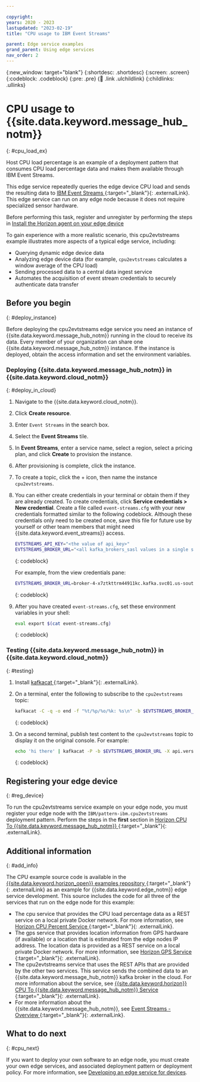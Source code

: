 ```yaml
---

copyright:
years: 2020 - 2023
lastupdated: "2023-02-19"
title: "CPU usage to IBM Event Streams"

parent: Edge service examples
grand_parent: Using edge services
nav_order: 2
---
```


{:new_window: target="blank"}
{:shortdesc: .shortdesc}
{:screen: .screen}
{:codeblock: .codeblock}
{:pre: .pre}
{:child: .link .ulchildlink}
{:childlinks: .ullinks}

# CPU usage to {{site.data.keyword.message_hub_notm}}
{: #cpu_load_ex}

Host CPU load percentage is an example of a deployment pattern that consumes CPU load percentage data and makes them available through IBM Event Streams.

This edge service repeatedly queries the edge device CPU load and sends the resulting data to [IBM Event Streams ](https://www.ibm.com/cloud/event-streams){:target="_blank"}{: .externalLink}. This edge service can run on any edge node because it does not require specialized sensor hardware.

Before performing this task, register and unregister by performing the steps in [Install the Horizon agent on your edge device](../installing/registration.md)

To gain experience with a more realistic scenario, this cpu2evtstreams example illustrates more aspects of a typical edge service, including:

* Querying dynamic edge device data
* Analyzing edge device data (for example, `cpu2evtstreams` calculates a window average of the CPU load)
* Sending processed data to a central data ingest service
* Automates the acquisition of event stream credentials to securely authenticate data transfer

## Before you begin
{: #deploy_instance}

Before deploying the cpu2evtstreams edge service you need an instance of {{site.data.keyword.message_hub_notm}} running in the cloud to receive its data. Every member of your organization can share one {{site.data.keyword.message_hub_notm}} instance. If the instance is deployed, obtain the access information and set the
environment variables.

### Deploying {{site.data.keyword.message_hub_notm}} in {{site.data.keyword.cloud_notm}}
{: #deploy_in_cloud}

1. Navigate to the {{site.data.keyword.cloud_notm}}.
2. Click **Create resource**.
3. Enter `Event Streams` in the search box.
4. Select the **Event Streams** tile.
5. In **Event Streams**, enter a service name, select a region, select a pricing plan, and click **Create** to provision the instance.
6. After provisioning is complete, click the instance.
7. To create a topic, click the + icon, then name the instance `cpu2evtstreams`.
8. You can either create credentials in your terminal or obtain them if they are already created. To create credentials, click **Service credentials > New credential**. Create a file called `event-streams.cfg` with your new credentials formatted similar to the following codeblock. Although these credentials only need to be created once, save this file for future use by yourself or other team members that might need {{site.data.keyword.event_streams}} access.

   ```bash
   EVTSTREAMS_API_KEY="<the value of api_key>"
   EVTSTREAMS_BROKER_URL="<all kafka_brokers_sasl values in a single string, separated by commas>"
   ```
   {: codeblock}

   For example, from the view credentials pane:

   ```bash
   EVTSTREAMS_BROKER_URL=broker-4-x7ztkttrm44911kc.kafka.svc01.us-south.eventstreams.cloud.ibm.com:9093,broker-3-  x7ztkttrm44911kc.kafka.svc01.us-south.eventstreams.cloud.ibm.com:9093,broker-2-x7ztkttrm44911kc.kafka.svc01.us-south.eventstreams.cloud.ibm.com:9093,broker-0-x7ztkttrm44911kc.kafka.svc01.us-south.eventstreams.cloud.ibm.com:9093,broker-1-x7ztkttrm44911kc.kafka.svc01.us-south.eventstreams.cloud.ibm.com:9093,broker-5-x7ztkttrm44911kc.kafka.svc01.us-south.eventstreams.cloud.ibm.com:9093
   ```
   {: codeblock}

9. After you have created `event-streams.cfg`, set these environment variables in your shell:

   ```bash
   eval export $(cat event-streams.cfg)
   ```
   {: codeblock}

### Testing {{site.data.keyword.message_hub_notm}} in {{site.data.keyword.cloud_notm}}
{: #testing}

1. Install [kafkacat ](https://github.com/edenhill/kcat#install){:target="_blank"}{: .externalLink}.

2. On a terminal, enter the following to subscribe to the `cpu2evtstreams` topic:

   ```bash
   kafkacat -C -q -o end -f "%t/%p/%o/%k: %s\n" -b $EVTSTREAMS_BROKER_URL -X api.version.request=true -X security.protocol=sasl_ssl -X sasl.mechanisms=PLAIN -X sasl.username=token -X sasl.password=$EVTSTREAMS_API_KEY -t cpu2evtstreams
   ```
   {: codeblock}

3. On a second terminal, publish test content to the `cpu2evtstreams` topic to display it on the original console. For example:

   ```bash
   echo 'hi there' | kafkacat -P -b $EVTSTREAMS_BROKER_URL -X api.version.request=true -X security.protocol=sasl_ssl -X sasl.mechanisms=PLAIN -X sasl.username=token -X sasl.password=$EVTSTREAMS_API_KEY -t cpu2evtstreams
   ```
   {: codeblock}

## Registering your edge device
{: #reg_device}

To run the cpu2evtstreams service example on your edge node, you must register your edge node with the `IBM/pattern-ibm.cpu2evtstreams` deployment pattern. Perform the steps in the **first** section in [Horizon CPU To {{site.data.keyword.message_hub_notm}} ](https://github.com/open-horizon/examples/blob/master/edge/evtstreams/cpu2evtstreams/README.md){:target="_blank"}{: .externalLink}.

## Additional information
{: #add_info}

The CPU example source code is available in the [{{site.data.keyword.horizon_open}} examples repository ](https://github.com/open-horizon/examples){:target="_blank"}{: .externalLink} as an example for {{site.data.keyword.edge_notm}} edge service development. This source includes
the code for all three of the services that run on the edge node for this example:

* The cpu service that provides the CPU load percentage data as a REST service on a local private Docker network. For more information, see [Horizon CPU Percent Service ](https://github.com/open-horizon/examples/tree/master/edge/services/cpu_percent){:target="_blank"}{: .externalLink}.
* The gps service that provides location information from GPS hardware (if available) or a location that is estimated from the edge nodes IP address. The location data is provided as a REST service on a local private Docker network. For more information, see [Horizon GPS Service ](https://github.com/open-horizon/examples/tree/master/edge/services/gps){:target="_blank"}{: .externalLink}.
* The cpu2evtstreams service that uses the REST APIs that are provided by the other two services. This service sends the combined data to an {{site.data.keyword.message_hub_notm}} kafka broker in the cloud. For more information about the service, see [{{site.data.keyword.horizon}} CPU To {{site.data.keyword.message_hub_notm}} Service ](https://github.com/open-horizon/examples/blob/master/edge/evtstreams/cpu2evtstreams/cpu2evtstreams.md){:target="_blank"}{: .externalLink}.
* For more information about the {{site.data.keyword.message_hub_notm}}, see [Event Streams - Overview ](https://www.ibm.com/cloud/event-streams?mhsrc=ibmsearch_a&mhq=event%20streams){:target="_blank"}{: .externalLink}.

## What to do next
{: #cpu_next}

If you want to deploy your own software to an edge node, you must create your own edge services, and associated deployment pattern or deployment policy. For more information, see [Developing an edge service for devices](../developing/developing.md).
